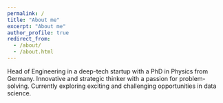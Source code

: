 ```yaml
---
permalink: /
title: "About me"
excerpt: "About me"
author_profile: true
redirect_from: 
  - /about/
  - /about.html
---
```


Head of Engineering in a deep-tech startup with a PhD in Physics from Germany. Innovative and strategic thinker with a passion for problem-solving. Currently exploring exciting and challenging opportunities in data science.
